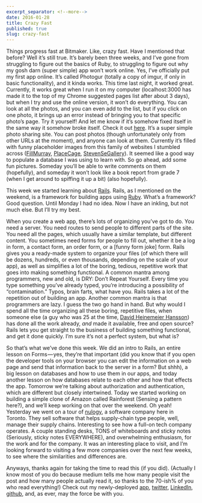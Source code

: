 ```yaml
---
excerpt_separator: <!--more-->
date: 2016-01-28
title: Crazy Fast
published: true
slug: crazy-fast
---
```


Things progress fast at Bitmaker. Like, crazy fast. Have I mentioned that
before? Well it’s still true. It’s barely been three weeks, and I’ve gone from
struggling to figure out the basics of Ruby, to struggling to figure out why my
gosh darn (super simple) app won’t work online. Yes, I’ve officially put my
first app online. It’s called Photogur (totally a copy of imgur, if only in
basic functionality), and it kinda works. This time last night, it worked
great.<!--more--> Currently, it works great when I run it on my computer
(localhost:3000 has made it to the top of my Chrome suggested pages list after
about 3 days), but when I try and use the online version, it won’t do
everything. You can look at all the photos, and you can even add to the list,
but if you click on one photo, it brings up an error instead of bringing you to
that specific photo’s page. Try it yourself! And let me know if it’s somehow
fixed itself in the same way it somehow broke itself. Check it out
[here](https://immense-peak-73305.herokuapp.com/). It’s a super simple photo
sharing site. You can post photos (though unfortunately only from other URLs at
the moment), and anyone can look at them. Currently it’s filled with funny
placeholder images from this family of websites I stumbled across
([FillMurray](http://fillmurray.com), [PlaceCage](http://placecage.com),
[StevenSeGallery](http://stevensegallery.com)). It seemed like a good way to
populate a database I was using to learn with. So go ahead, add some fun
pictures. Someday you’ll be able to write comments on them (hopefully), and
someday it won’t look like a book report from grade 7 (when I get around to
spiffing it up a bit) (also hopefully).

This week we started learning about [Rails](http://rubyonrails.org). Rails, as I
mentioned on the weekend, is a framework for building apps using
[Ruby](http://ruby-lang.org). What’s a framework? Good question. Until Monday I
had no idea. Now I have an inkling, but not much else. But I’ll try my best.

When you create a web app, there’s lots of organizing you’ve got to do. You need
a server. You need routes to send people to different parts of the site. You
need all the pages, which usually have a similar template, but different
content. You sometimes need forms for people to fill out, whether it be a log in
form, a contact form, an order form, or a [funny form joke] form. Rails gives
you a ready-made system to organize your files (of which there will be dozens,
hundreds, or even thousands, depending on the scale of your app), as well as
simplifies a lot of the boring, tedious, repetitive work that goes into making
something functional. A common mantra among programmers, new and old, is DRY:
Don’t Repeat Yourself. Every time you type something you’ve already typed,
you’re introducing a possibility of “contamination.” Typos, brain farts, what
have you. Rails takes a lot of the repetition out of building an app. Another
common mantra is that programmers are lazy. I guess the two go hand in hand. But
why would I spend all the time organizing all these boring, repetitive files,
when someone else (a guy who was 25 at the time, [David Heinemeier
Hansson](https://en.wikipedia.org/wiki/David_Heinemeier_Hansson)) has done all
the work already, _and_ made it available, free and open source? Rails lets you
get straight to the business of building something functional, and get it done
quickly. I’m sure it’s not a perfect system, but what is?

So that’s what we’ve done this week. We did an intro to Rails, an entire lesson
on Forms — yes, they’re that important (did you know that if you open the
developer tools on your browser you can edit the information on a web page and
send that information back to the server in a form? But shhh), a big lesson on
databases and how to use them in our apps, and today another lesson on how
databases relate to each other and how that effects the app. Tomorrow we’re
talking about authorization and authentication, which are different but closely
intertwined. Today we started working on building a simple clone of Amazon
called Rainforest (Sensing a pattern here?), and we’ll keep working on that over
the weekend. Oh yeah! Yesterday we went on a tour of
[nulogy](http://nulogy.com), a software company here in Toronto. They sell
software that helps supply-chain type people, well, manage their supply chains.
Interesting to see how a full-on tech company operates. A couple standing desks,
TONS of whiteboards and sticky notes (Seriously, sticky notes EVERYWHERE), and
overwhelming enthusiasm, for the work and for the company. It was an interesting
place to visit, and I’m looking forward to visiting a few more companies over
the next few weeks, to see where the similarities and differences are.

Anyways, thanks again for taking the time to read this (if you did). (Actually I
know most of you do because medium tells me how many people visit the post and
how many people actually read it, so thanks to the 70-ish% of you who read
everything!) Check out my newly-deployed
[app](https://immense-peak-73305.herokuapp.com/),
[twitter](http://twitter.com/mbowman2),
[LinkedIn](https://ca.linkedin.com/in/mike-bowman-81936160),
[github](http://github.com/bowmanmike), and, as ever, may the force be with you.
